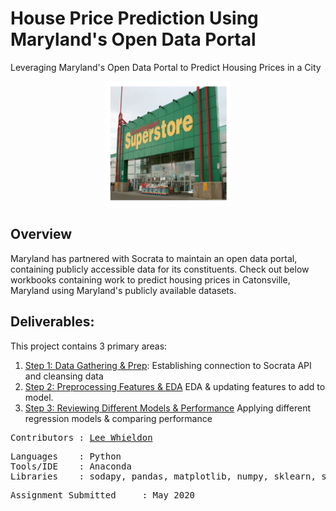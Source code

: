 # House Price Prediction Using Maryland's Open Data Portal
Leveraging Maryland's Open Data Portal to Predict Housing Prices in a City

<p align="center">
<img src="https://github.com/Lwhieldon/Tableau-s-Superstore-Price-Prediction/blob/master/Images/SampleSuperstore.png?raw=true" width="200" height="200" />
</p>

## Overview

Maryland has partnered with Socrata to maintain an open data portal, containing publicly accessible data for its constituents. Check out below workbooks containing work to predict housing prices in Catonsville, Maryland using Maryland's publicly available datasets.

## Deliverables:
This project contains 3 primary areas:

<ol>
  <li><a href=https://github.com/Lwhieldon/House-Price-Prediction-Using-MD-Data-Portal/blob/master/Step%201%20Data%20Preparation%20-%20MD%20Real%20Estate%20Property%20Assessment.ipynb>Step 1: Data Gathering & Prep</a>: Establishing connection to Socrata API and cleansing data</li>
  <li> <a href=https://github.com/Lwhieldon/House-Price-Prediction-Using-MD-Data-Portal/blob/master/Step%202%20Data%20Preprocessing%20-%20Analyzing%2C%20Dummy%20%26%20Standardizing%20Data.ipynb>Step 2: Preprocessing Features & EDA</a> EDA & updating features to add to model. </li>
  <li><a href=https://github.com/Lwhieldon/House-Price-Prediction-Using-MD-Data-Portal/blob/master/Step%203%20Model%20-%20Linear%2C%20Ridge%2C%20%26%20Lasso%20Regression%20Comparison-Multiple%20Scores.ipynb>Step 3: Reviewing Different Models & Performance</a> Applying different regression models & comparing performance</li>
</ol>


<pre>
Contributors : <a href=https://github.com/Lwhieldon>Lee Whieldon</a>
</pre>

<pre>
Languages    : Python
Tools/IDE    : Anaconda
Libraries    : sodapy, pandas, matplotlib, numpy, sklearn, seaborn, io, requests
</pre>

<pre>
Assignment Submitted     : May 2020
</pre>


